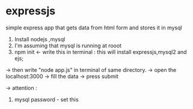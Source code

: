 # expressjs

<p> simple express app that gets data from html form and stores it in mysql
</p>
<ol>
<li> Install nodejs ,mysql </li>
<li> I'm assuming that mysql is running at rooot</li>
<li> npm init <- write this in terminal : this will install expressjs,mysql2 and ejs; </li>
</ol>


-> then write "node app.js" in terminal of same directory.
-> open the localhost:3000
-> fill the data
-> press submit


-> attention  : 
1. mysql password - set this
